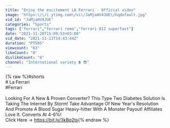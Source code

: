 ```yaml
---
title: "Enjoy the excitement LA Ferrari - Official video"
image: "https:\/\/i.ytimg.com\/vi\/JaMjaHV4JUE\/hqdefault.jpg"
vid_id: "JaMjaHV4JUE"
categories: "Sports"
tags: ["ferrari","ferrari roma","ferrari 812 superfast"]
date: "2021-11-20T15:09:53+03:00"
vid_date: "2021-11-13T14:43:44Z"
duration: "PT50S"
viewcount: "63"
likeCount: "0"
dislikeCount: "0"
channel: "International variety 💲 😎"
---
```

{% raw %}#shorts<br /># La Ferrari<br />#Ferrari<br /><br />Looking For A New &amp; Proven Converter? This Type Two Diabetes Solution Is Taking The Internet By Storm! Take Advantage Of New Year's Resolution And Promote A Blood Sugar Heavy-hitter With A Monster Payout! Affiliates Love It. Converts At 4-6%!<br />Click Here → <a rel="nofollow" target="blank" href="https://bit.ly/3kBq2ts">https://bit.ly/3kBq2ts</a>{% endraw %}
